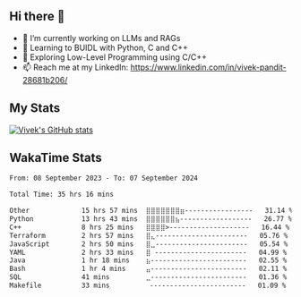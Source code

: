 ## Hi there 👋

- 🔭 I’m currently working on LLMs and RAGs
- 🌱 Learning to BUIDL with Python, C and C++ 
- 🤔 Exploring Low-Level Programming using C/C++  
- 📫 Reach me at my LinkedIn: https://www.linkedin.com/in/vivek-pandit-28681b206/

## My Stats
[![Vivek's GitHub stats](https://github-readme-stats.vercel.app/api?username=ipanditi&show_icons=true&theme=dark)](https://ipanditi.github.io/)

## WakaTime Stats
<!--START_SECTION:waka-->

```txt
From: 08 September 2023 - To: 07 September 2024

Total Time: 35 hrs 16 mins

Other             15 hrs 57 mins  ⣿⣿⣿⣿⣿⣿⣿⣶-----------------   31.14 %
Python            13 hrs 43 mins  ⣿⣿⣿⣿⣿⣿⣦------------------   26.77 %
C++               8 hrs 25 mins   ⣿⣿⣿⣿>--------------------   16.44 %
Terraform         2 hrs 57 mins   ⣿⣄-----------------------   05.76 %
JavaScript        2 hrs 50 mins   ⣿⣀-----------------------   05.54 %
YAML              2 hrs 33 mins   ⣿ -----------------------   04.99 %
Java              1 hr 18 mins    ⣦------------------------   02.55 %
Bash              1 hr 4 mins     ⣤------------------------   02.11 %
SQL               41 mins         ⣀------------------------   01.36 %
Makefile          33 mins          ------------------------   01.09 %
```

<!--END_SECTION:waka-->


